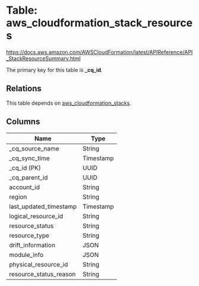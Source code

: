 # Table: aws_cloudformation_stack_resources

https://docs.aws.amazon.com/AWSCloudFormation/latest/APIReference/API_StackResourceSummary.html

The primary key for this table is **_cq_id**.

## Relations
This table depends on [aws_cloudformation_stacks](aws_cloudformation_stacks.md).


## Columns
| Name          | Type          |
| ------------- | ------------- |
|_cq_source_name|String|
|_cq_sync_time|Timestamp|
|_cq_id (PK)|UUID|
|_cq_parent_id|UUID|
|account_id|String|
|region|String|
|last_updated_timestamp|Timestamp|
|logical_resource_id|String|
|resource_status|String|
|resource_type|String|
|drift_information|JSON|
|module_info|JSON|
|physical_resource_id|String|
|resource_status_reason|String|